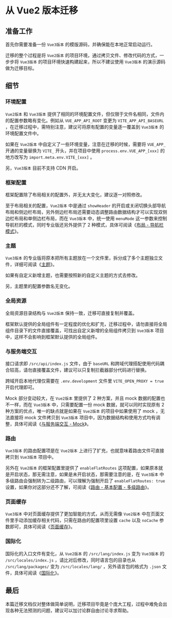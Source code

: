 # 从 Vue2 版本迁移

## 准备工作

首先你需要准备一份 `Vue3版本` 的模版源码，并确保能在本地正常启动运行。

迁移的整个过程是将 `Vue2版本` 的项目环境，通过拷贝文件、修改代码的方式，一步步将 `Vue3版本` 的项目环境快速构建起来，所以不建议使用 `Vue3版本` 的演示源码做为迁移目标。

## 细节

### 环境配置

`Vue2版本` 和 `Vue3版本` 提供了相同的环境配置文件，但仅限于文件名相同，文件内的配置参数略有变化。例如从 `VUE_APP_API_ROOT` 变更为 `VITE_APP_API_BASEURL` ，在迁移过程中，需特别注意，建议可将原有配置的变量逐一覆盖到 `Vue3版本` 的环境配置文件中。

如果在 `Vue2版本` 中自定义了一些环境变量，注意在迁移的时候，需要将 `VUE_APP_` 开通的变量替换为 `VITE_` 开头，并在项目中使用 `process.env.VUE_APP_[xxx]` 的地方改写为 `import.meta.env.VITE_[xxx]` 。

另，`Vue3版本` 目前不支持 CDN 开启。

### 框架配置

框架配置除了布局相关的配置外，并无太大变化，建议逐一对照修改。

至于布局相关的配置，`Vue2版本` 中是通过 `showHeader` 的开启或关闭切换头部导航布局和侧边栏布局，另外侧边栏布局还需要动态调整路由数据结构才可以实现双侧边栏布局和单侧边栏布局，而在 `Vue3版本` 中，统一使用 `menuMode` 这一参数来控制导航栏的模式，同时专业版还另外提供了 2 种模式，具体可阅读《[布局 - 导航栏模式](layout.md#导航栏模式)》。

### 主题

`Vue3版本` 的专业版将原本把所有主题放在一个文件里，拆分成了多个主题独立文件，详细可阅读《[主题](theme.md)》。

如果有自定义新增主题，也需要按照新的自定义主题的方式去修改。

另，主题里的配置参数名无变化。

### 全局资源

全局资源目录结构与 `Vue2版本` 保持一致，迁移可直接复制并覆盖。

框架默认提供的全局组件有一定程度的优化和扩充，迁移过程中，请勿直接将全局组件目录下的文件直接覆盖，可找出自定义新增的全局组件拷贝到 `Vue3版本` 项目中，这样不会影响到框架默认提供的全局组件。

### 与服务端交互

接口请求即 `/src/api/index.js` 文件，由于 `baseURL` 和跨域代理搭配使用代码耦合较高，请勿直接覆盖文件，建议可以只复制拦截器部分代码进行替换。

跨域开启本地代理仅需要在 `.env.development` 文件里 `VITE_OPEN_PROXY = true` 开启代理即可。

Mock 部分变动较大，在 `Vue2版本` 里提供了 2 种方案，并且 mock 数据的配置也不一样，而在 `Vue3版本` 中，只需要配置一份 mock 数据，就可以同时实现原有 2 种方案的优点，唯一的缺点就是如果在 `Vue2版本` 的项目中如果使用了 mock ，无法直接将 mock 文件拷贝到 `Vue3版本` 项目中，因为数据结构和使用方式均有调整，具体可阅读《[与服务端交互 - Mock](axios.md#mock)》。

### 路由

`Vue3版本` 的路由配置项是在 `Vue2版本` 上进行了扩充，也就意味着路由文件可直接拷贝到 `Vue3版本` 项目中。

另外在 `Vue2版本` 的框架配置里提供了 `enableFlatRoutes` 这项配置，如果原本就是开启状态，那无需注意，如果是未开启状态，那需要注意的是，在 `Vue3版本` 中多级路由会强制转为二级路由，可以理解为强制开启了 `enableFlatRoutes: true` 设置，如果你对这部分还不了解，可阅读《[路由 - 基本配置 - 多级路由](router.md#多级路由)》。

### 页面缓存

`Vue3版本` 中对页面缓存提供了更加智能的方式，从而无需像 `Vue2版本` 中在页面文件里手动添加缓存相关代码，只需在路由的配置项里设置 `cache` 以及 `noCache` 参数即可，具体可阅读《[页面缓存](keep-alive.md)》。

### 国际化

国际化的入口文件有变化，从 `Vue2版本` 的 `/src/lang/index.js` 变为 `Vue3版本` 的 `/src/locales/index.js` ，请比对后修改，同时语言包的目录也从 `/src/lang/packages/` 变为 `/src/locales/lang/` ，另外语言包的格式为 `.json` 文件，具体可阅读《[国际化](i18n.md)》。

## 最后

本篇迁移文档仅对整体做简单说明，迁移项目毕竟是个庞大工程，过程中难免会出现各种无法预测的问题，建议可以加讨论群自由讨论寻求帮助。